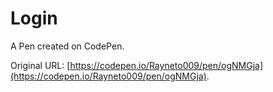 # Login

A Pen created on CodePen.

Original URL: [https://codepen.io/Rayneto009/pen/ogNMGja](https://codepen.io/Rayneto009/pen/ogNMGja).

